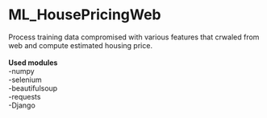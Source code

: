 # ML_HousePricingWeb
Process training data compromised with various features that crwaled from web and compute estimated housing price.
<br>
<br>
<b>Used modules</b>
<br>-numpy
<br>-selenium
<br>-beautifulsoup
<br>-requests
<br>-Django
